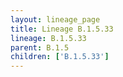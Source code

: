 ```yaml
---
layout: lineage_page
title: Lineage B.1.5.33
lineage: B.1.5.33
parent: B.1.5
children: ['B.1.5.33']
---
```

